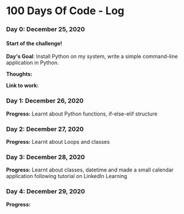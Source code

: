 # 100 Days Of Code - Log

### Day 0: December 25, 2020

#### Start of the challenge!

**Day's Goal**: Install Python on my system, write a simple command-line application in Python.

**Thoughts:**

**Link to work:**

### Day 1: December 26, 2020

**Progress:** Learnt about Python functions, if-else-elif structure

### Day 2: December 27, 2020

**Progress:** Learnt about Loops and classes

### Day 3: December 28, 2020

**Progress:** Learnt about classes, datetime and made a small calendar application following tutorial on LinkedIn Learning

### Day 4: December 29, 2020

**Progress:**
